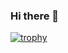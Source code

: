 ### Hi there 👋

[![trophy](https://github-profile-trophy.vercel.app/?username=torrentcome&theme=onedark)](https://github.com/ryo-ma/github-profile-trophy)

<!--
**torrentcome/torrentcome** is a ✨ _special_ ✨ repository because its `README.md` (this file) appears on your GitHub profile.


Here are some ideas to get you started:

- 🔭 I’m currently working on ...
- 🌱 I’m currently learning ...
- 👯 I’m looking to collaborate on ...
- 🤔 I’m looking for help with ...
- 💬 Ask me about ...
- 📫 How to reach me: ...
- 😄 Pronouns: ...
- ⚡ Fun fact: ...
-->
